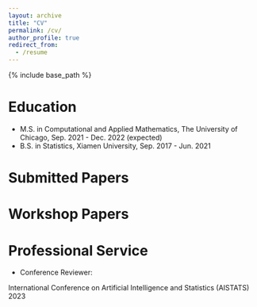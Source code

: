 ```yaml
---
layout: archive
title: "CV"
permalink: /cv/
author_profile: true
redirect_from:
  - /resume
---
```


{% include base_path %}

Education
======
* M.S. in Computational and Applied Mathematics, The University of Chicago, Sep. 2021 - Dec. 2022 (expected)
* B.S. in Statistics, Xiamen University, Sep. 2017 - Jun. 2021


Submitted Papers
======

  
Workshop Papers
======

Professional Service
======
* Conference Reviewer:

 International Conference on Artificial Intelligence and Statistics (AISTATS) 2023
